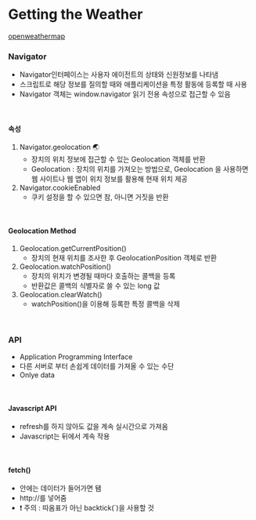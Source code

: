 # Getting the Weather 

[openweathermap](https://openweathermap.org/ "openweathermap")
<br/>

### Navigator
+ Navigator인터페이스는 사용자 에이전트의 상태와 신원정보를 나타냄
+ 스크립트로 해당 정보를 질의할 때와 애플리케이션을 특정 활동에 등록할 때 사용
+ Navigator 객체는 window.navigator 읽기 전용 속성으로 접근할 수 있음
<br/>

#### 속성
1. Navigator.geolocation 🌏
    + 장치의 위치 정보에 접근할 수 있는  Geolocation 객체를 반환
    + Geolocation : 장치의 위치를 가져오는 방법으로, Geolocation 을 사용하면 웹 사이트나 웹 앱이 위치 정보를 활용해 현재 위치 제공
2. Navigator.cookieEnabled
    + 쿠키 설정을 할 수 있으면 참, 아니면 거짓을 반환
<br/>

#### Geolocation Method
1. Geolocation.getCurrentPosition()
    + 장치의 현재 위치를 조사한 후 GeolocationPosition 객체로 반환
2. Geolocation.watchPosition()
    + 장치의 위치가 변경될 때마다 호출하는 콜백을 등록
    + 반환값은 콜백의 식별자로 쓸 수 있는 long 값
3. Geolocation.clearWatch()
    + watchPosition()을 이용해 등록한 특정 콜백을 삭제
<br/>


### API
+ Application Programming Interface
+ 다른 서버로 부터 손쉽게 데이터를 가져올 수 있는 수단
+ Onlye data
<br/>

#### Javascript API 
+ refresh를 하지 않아도 값을 계속 실시간으로 가져옴
+ Javascript는 뒤에서 계속 작용
<br/>

#### fetch()
+ 안에는 데이터가 들어가면 됌
+ http://를 넣어줌
+ ❗ 주의 : 따옴표가 아닌 backtick(`)을 사용할 것